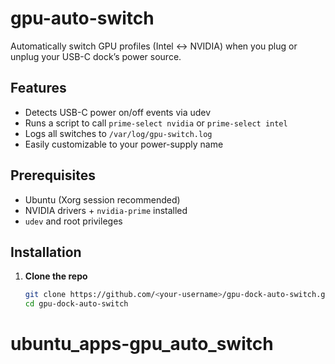 # gpu-auto-switch

Automatically switch GPU profiles (Intel ↔ NVIDIA) when you plug or unplug your USB-C dock’s power source.

## Features

- Detects USB-C power on/off events via udev
- Runs a script to call `prime-select nvidia` or `prime-select intel`
- Logs all switches to `/var/log/gpu-switch.log`
- Easily customizable to your power-supply name

## Prerequisites

- Ubuntu (Xorg session recommended)
- NVIDIA drivers + `nvidia-prime` installed
- `udev` and root privileges

## Installation

1. **Clone the repo**
   ```bash
   git clone https://github.com/<your-username>/gpu-dock-auto-switch.git
   cd gpu-dock-auto-switch
# ubuntu_apps-gpu_auto_switch

